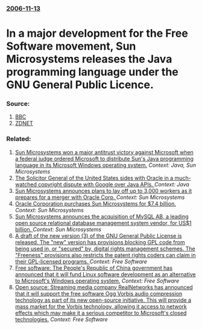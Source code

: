 ### [2006-11-13](/news/2006/11/13/index.md)

#  In a major development for the Free Software movement, Sun Microsystems releases the Java programming language under the GNU General Public Licence. 




### Source:

1. [BBC](http://news.bbc.co.uk/1/hi/technology/6144748.stm)
2. [ZDNET](http://blogs.zdnet.com/BTL/index.php?p=3937)

### Related:

1. [Sun Microsystems won a major antitrust victory against Microsoft when a federal judge ordered Microsoft to distribute Sun's Java programming language in its Microsoft Windows operating system.](/news/2002/12/24/sun-microsystems-won-a-major-antitrust-victory-against-microsoft-when-a-federal-judge-ordered-microsoft-to-distribute-sun-s-java-programming.md) _Context: Java, Sun Microsystems_
2. [The Solicitor General of the United States sides with Oracle in a much-watched copyright dispute with Google over Java APIs. ](/news/2015/05/28/the-solicitor-general-of-the-united-states-sides-with-oracle-in-a-much-watched-copyright-dispute-with-google-over-java-apis.md) _Context: Java_
3. [ Sun Microsystems announces plans to lay off up to 3,000 workers as it prepares for a merger with Oracle Corp. ](/news/2009/10/20/sun-microsystems-announces-plans-to-lay-off-up-to-3-000-workers-as-it-prepares-for-a-merger-with-oracle-corp.md) _Context: Sun Microsystems_
4. [ Oracle Corporation purchases Sun Microsystems for $7.4 billion. ](/news/2009/04/20/oracle-corporation-purchases-sun-microsystems-for-7-4-billion.md) _Context: Sun Microsystems_
5. [ Sun Microsystems announces the acquisition of MySQL AB, a leading open source relational database management system vendor, for US$1 billion. ](/news/2008/01/16/sun-microsystems-announces-the-acquisition-of-mysql-ab-a-leading-open-source-relational-database-management-system-vendor-for-us-1-billio.md) _Context: Sun Microsystems_
6. [ A draft of the new version (3) of the GNU General Public License is released. The "new" version has provisions blocking GPL code from being used in, or "secured" by, digital rights management schemes. The "Freeness" provisions also restricts the patent rights coders can claim in their GPL-licensed programs. ](/news/2006/01/17/a-draft-of-the-new-version-3-of-the-gnu-general-public-license-is-released-the-new-version-has-provisions-blocking-gpl-code-from-being.md) _Context: Free Software_
7. [ Free software: The People's Republic of China government has announced that it will fund Linux software development as an alternative to Microsoft's Windows operating system.](/news/2003/11/6/free-software-the-people-s-republic-of-china-government-has-announced-that-it-will-fund-linux-software-development-as-an-alternative-to-mi.md) _Context: Free Software_
8. [ Open source: Streaming media company RealNetworks has announced that it will support the free software Ogg Vorbis audio compression technology as part of its new open-source initiative. This will provide a mass market for the Vorbis technology, allowing it access to network effects which may make it a serious competitor to Microsoft's closed technologies.](/news/2002/07/25/open-source-streaming-media-company-realnetworks-has-announced-that-it-will-support-the-free-software-ogg-vorbis-audio-compression-technol.md) _Context: Free Software_
